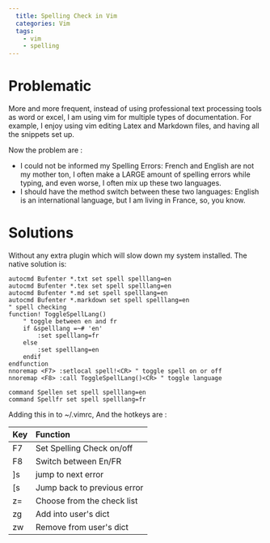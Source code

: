 ```yaml
---
  title: Spelling Check in Vim 
  categories: Vim
  tags: 
    - vim
    - spelling
---
```


# Problematic

More and more frequent, instead of using professional text processing tools as word or excel, I am using vim for multiple types of documentation. For example, I enjoy using vim editing Latex and Markdown files, and having all the snippets set up. 

Now the problem are : 

- I could not be informed my Spelling Errors: French and English are not my mother ton, I often make a LARGE amount of spelling errors while typing, and even worse, I often mix up these two languages. 
- I should have the method switch between these two languages: English is an international language, but I am living in France, so, you know.


# Solutions

Without any extra plugin which will slow down my system installed. The native solution is: 

~~~vim
autocmd Bufenter *.txt set spell spelllang=en
autocmd Bufenter *.tex set spell spelllang=en
autocmd Bufenter *.md set spell spelllang=en
autocmd Bufenter *.markdown set spell spelllang=en
" spell checking
function! ToggleSpellLang()
	" toggle between en and fr
	if &spelllang =~# 'en'
		:set spelllang=fr
	else
		:set spelllang=en
	endif
endfunction
nnoremap <F7> :setlocal spell!<CR> " toggle spell on or off
nnoremap <F8> :call ToggleSpellLang()<CR> " toggle language

command Spellen set spell spelllang=en
command Spellfr set spell spelllang=fr
~~~

Adding this in to ~/.vimrc, And the hotkeys are : 

| Key | Function | 
|:----------------|:----------------|
| F7 | Set Spelling Check on/off |
| F8 | Switch between En/FR |
| ]s | jump to next error |
| [s | Jump back to previous error |
| z= | Choose from the check list | 
| zg | Add into user's dict |
| zw | Remove from user's dict |
